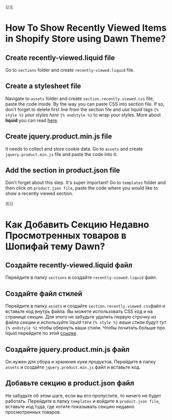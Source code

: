 🇺🇸
# How To Show Recently Viewed Items in Shopify Store using Dawn Theme?

## Create recently-viewed.liquid file
Go to `sections` folder and create `recently-viewed.liquid` file.

## Create a stylesheet file
Navigate to `assets` folder and create `section.recently.viewed.css` file, paste the code inside. By the way you can paste CSS into section file. If so, don't forget to delete first line from the section file and use liquid tags `{% style %}` *your styles here* `{% endstyle %}` to wrap your styles. More about **liquid** you can read [here](https://www.shopify.com/partners/shopify-cheat-sheet).

## Create jquery.product.min.js file
It needs to collect and store cookie data. Go to `assets` and create `jquery.product.min.js` file and paste the code into it.

## Add the section in product.json file
Don't forget about this step. It's super important! Go to `templates` folder and then click on `product.json file`, paste the code where you would like to show a recently viewed section.

🇷🇺
# Как Добавить Секцию Недавно Просмотренных товаров в Шопифай тему Dawn?

## Создайте recently-viewed.liquid файл
Перейдите в папку `sections` и создайте `recently-viewed.liquid` файл.

## Создайте файл стилей
Перейдите в папку `assets` и создайте `section.recently.viewed.css`файл и вставьте код внутрь файла. Вы можете использовать CSS код и на странице секции. Для этого не забудьте удалить первую строчку из файла секции и используйте liquid тэги `{% style %}` *ваши стили будут тут* `{% endstyle %}` чтобы обернуть ваши стили. Чтобы почитать больше про liquid перейдите по этой [ссылке](https://www.shopify.com/partners/shopify-cheat-sheet).

## Создайте jquery.product.min.js файл
Он нужен для сбора и хранения куки продуктов. Перейдите в папку `assets` и создайте `jquery.product.min.js` файл и вставьте код.

## Добавьте секцию в product.json файл
Не забудьте об этом шаге, если вы его пропустите, то ничего не будет работать. Перейдите в папку `templates` и войдите в `product.json file`, вставьте код туда, где хотите показывать секцию недавно просмотренных товаров.
